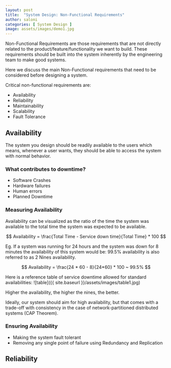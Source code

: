 ```yaml
---
layout: post
title:  "System Design: Non-Functional Requirements"
author: saloni
categories: [ System Design ]
image: assets/images/demo1.jpg
---
```


Non-Functional Requirements are those requirements that are not directly related to the product/feature/functionality 
we want to build. These requirements should be built into the system inherently by the engineering team to make good 
systems.

Here we discuss the main Non-Functional requirements that need to be considered before designing a system.

Critical non-functional requirements are: 
- Availability
- Reliability
- Maintainability
- Scalability
- Fault Tolerance

## Availability
The system you design should be readily available to the users which means, whenever a user wants, they should be able 
to access the system with normal behavior.

### What contributes to downtime?
- Software Crashes
- Hardware failures
- Human errors
- Planned Downtime

### Measuring Availability
Availability can be visualized as the ratio of the time the system was available to the total time the system was 
expected to be available.

$$ Availability = \frac{Total Time - Service down time}{Total Time} * 100 $$

Eg. If a system was running for 24 hours and the system was down for 8 minutes the availability of this system would be:
99.5% availability is also referred to as 2 Nines availability.

$$ Availability = \frac{24 * 60 - 8}{24*60} * 100 ~ 99.5% $$

Here is a reference table of service downtime allowed for standard availabilities:
![table]({{ site.baseurl }}/assets/images/table1.jpg)

Higher the availability, the higher the nines, the better.

Ideally, our system should aim for high availability, but that comes with a trade-off with consistency in the case of network-partitioned distributed systems (CAP Theorem).

### Ensuring Availability
- Making the system fault tolerant
- Removing any single point of failure using Redundancy and Replication

## Reliability

